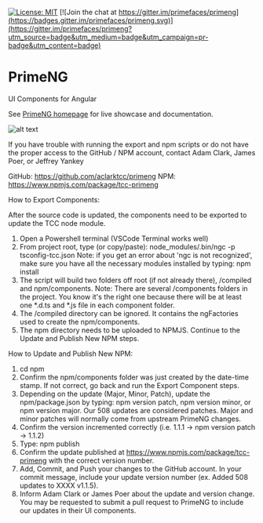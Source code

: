 [![License: MIT](https://img.shields.io/badge/License-MIT-yellow.svg)](https://opensource.org/licenses/MIT)
[![Join the chat at https://gitter.im/primefaces/primeng](https://badges.gitter.im/primefaces/primeng.svg)](https://gitter.im/primefaces/primeng?utm_source=badge&utm_medium=badge&utm_campaign=pr-badge&utm_content=badge)

# PrimeNG

UI Components for Angular

See [PrimeNG homepage](http://www.primefaces.org/primeng) for live showcase and documentation.

![alt text](https://www.primefaces.org/primeng/assets/showcase/images/primeng-sidebar.svg "PrimeNG")

If you have trouble with running the export and npm scripts or do not have the proper access to the GitHub / NPM account, contact Adam Clark, James Poer, or Jeffrey Yankey

GitHub: https://github.com/aclarktcc/primeng
NPM: https://www.npmjs.com/package/tcc-primeng

How to Export Components:

After the source code is updated, the components need to be exported to update the TCC node module.

1. Open a Powershell terminal (VSCode Terminal works well)
2. From project root, type (or copy/paste): node_modules/.bin/ngc -p tsconfig-tcc.json
Note: if you get an error about 'ngc is not recognized', make sure you have all the necessary modules installed
by typing: npm install
3. The script will build two folders off root (if not already there), /compiled and npm/components.
Note: There are several /components folders in the project. You know it's the right one because there will be at least one *.d.ts and *.js file in each component folder.
4. The /compiled directory can be ignored. It contains the ngFactories used to create the npm/components.
5. The npm directory needs to be uploaded to NPMJS. Continue to the Update and Publish New NPM steps.

How to Update and Publish New NPM:

1. cd npm
2. Confirm the npm/components folder was just created by the date-time stamp. If not correct, go back and run the Export Component steps.
3. Depending on the update (Major, Minor, Patch), update the npm/package.json by typing: npm version patch, npm version minor, or npm version major. Our 508 updates are considered patches. Major and minor patches will normally come from upstream PrimeNG changes.
4. Confirm the version incremented correctly (i.e. 1.1.1 -> npm version patch -> 1.1.2)
5. Type: npm publish
6. Confirm the update published at https://www.npmjs.com/package/tcc-primeng with the correct version number.
7. Add, Commit, and Push your changes to the GitHub account. In your commit message, include your update version number (ex. Added 508 updates to XXXX v1.1.5). 
8. Inform Adam Clark or James Poer about the update and version change. You may be requested to submit a pull request to PrimeNG to include our updates in their UI components.